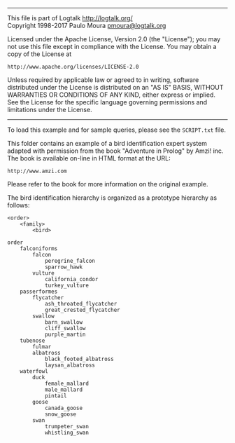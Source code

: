 ________________________________________________________________________

This file is part of Logtalk <http://logtalk.org/>  
Copyright 1998-2017 Paulo Moura <pmoura@logtalk.org>

Licensed under the Apache License, Version 2.0 (the "License");
you may not use this file except in compliance with the License.
You may obtain a copy of the License at

    http://www.apache.org/licenses/LICENSE-2.0

Unless required by applicable law or agreed to in writing, software
distributed under the License is distributed on an "AS IS" BASIS,
WITHOUT WARRANTIES OR CONDITIONS OF ANY KIND, either express or implied.
See the License for the specific language governing permissions and
limitations under the License.
________________________________________________________________________


To load this example and for sample queries, please see the `SCRIPT.txt`
file.

This folder contains an example of a bird identification expert system 
adapted with permission from the book "Adventure in Prolog" by Amzi! inc. 
The book is available on-line in HTML format at the URL:

	http://www.amzi.com

Please refer to the book for more information on the original example.


The bird identification hierarchy is organized as a prototype hierarchy
as follows:

	<order>
		<family>
			<bird>

	order
		falconiforms
			falcon
				peregrine_falcon
				sparrow_hawk
			vulture
				california_condor
				turkey_vulture
		passerformes
			flycatcher
				ash_throated_flycatcher
				great_crested_flycatcher
			swallow
				barn_swallow
				cliff_swallow
				purple_martin
		tubenose
			fulmar
			albatross
				black_footed_albatross
				laysan_albatross
		waterfowl
			duck
				female_mallard
				male_mallard
				pintail
			goose
				canada_goose
				snow_goose
			swan
				trumpeter_swan
				whistling_swan
